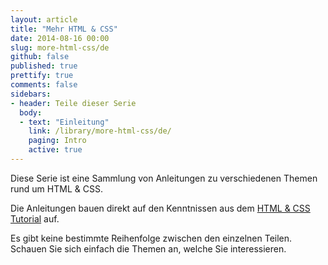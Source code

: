```yaml
---
layout: article
title: "Mehr HTML & CSS"
date: 2014-08-16 00:00
slug: more-html-css/de
github: false
published: true
prettify: true
comments: false
sidebars:
- header: Teile dieser Serie
  body:
  - text: "Einleitung"
    link: /library/more-html-css/de/
    paging: Intro
    active: true
---
```


Diese Serie ist eine Sammlung von Anleitungen zu verschiedenen Themen rund um HTML & CSS. 

Die Anleitungen bauen direkt auf den Kenntnissen aus dem [HTML & CSS Tutorial](/library/html-css/de/) auf. 

Es gibt keine bestimmte Reihenfolge zwischen den einzelnen Teilen. Schauen Sie sich einfach die Themen an, welche Sie interessieren.